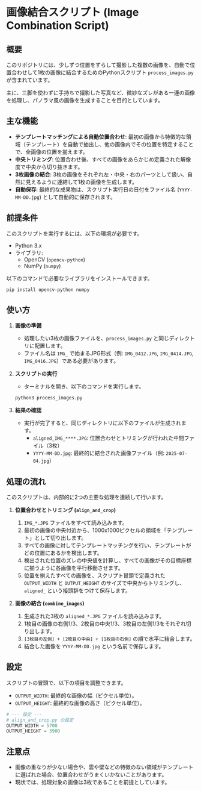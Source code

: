 # 画像結合スクリプト (Image Combination Script)

## 概要

このリポジトリには、少しずつ位置をずらして撮影した複数の画像を、自動で位置合わせして1枚の画像に結合するためのPythonスクリプト `process_images.py` が含まれています。

主に、三脚を使わずに手持ちで撮影した写真など、微妙なズレがある一連の画像を処理し、パノラマ風の画像を生成することを目的としています。

## 主な機能

-   **テンプレートマッチングによる自動位置合わせ**: 最初の画像から特徴的な領域（テンプレート）を自動で抽出し、他の画像内でその位置を特定することで、全画像の位置を揃えます。
-   **中央トリミング**: 位置合わせ後、すべての画像をあらかじめ定義された解像度で中央から切り抜きます。
-   **3枚画像の結合**: 3枚の画像をそれぞれ左・中央・右のパーツとして扱い、自然に見えるように連結して1枚の画像を生成します。
-   **自動保存**: 最終的な成果物は、スクリプト実行日の日付をファイル名 (`YYYY-MM-DD.jpg`) として自動的に保存されます。

## 前提条件

このスクリプトを実行するには、以下の環境が必要です。

-   Python 3.x
-   ライブラリ:
    -   OpenCV (`opencv-python`)
    -   NumPy (`numpy`)

以下のコマンドで必要なライブラリをインストールできます。

```bash
pip install opencv-python numpy
```

## 使い方

1.  **画像の準備**
    -   処理したい3枚の画像ファイルを、`process_images.py` と同じディレクトリに配置します。
    -   ファイル名は `IMG_` で始まるJPG形式（例: `IMG_0412.JPG`, `IMG_0414.JPG`, `IMG_0416.JPG`）である必要があります。

2.  **スクリプトの実行**
    -   ターミナルを開き、以下のコマンドを実行します。

    ```bash
    python3 process_images.py
    ```

3.  **結果の確認**
    -   実行が完了すると、同じディレクトリに以下のファイルが生成されます。
        -   `aligned_IMG_****.JPG`: 位置合わせとトリミングが行われた中間ファイル（3枚）
        -   `YYYY-MM-DD.jpg`: 最終的に結合された画像ファイル（例: `2025-07-04.jpg`）

## 処理の流れ

このスクリプトは、内部的に2つの主要な処理を連続して行います。

1.  **位置合わせとトリミング (`align_and_crop`)**
    1.  `IMG_*.JPG` ファイルをすべて読み込みます。
    2.  最初の画像の中央付近から、1000x1000ピクセルの領域を「テンプレート」として切り出します。
    3.  すべての画像に対してテンプレートマッチングを行い、テンプレートがどの位置にあるかを検出します。
    4.  検出された位置のズレの中央値を計算し、すべての画像がその目標座標に揃うように各画像を平行移動させます。
    5.  位置を揃えたすべての画像を、スクリプト冒頭で定義された `OUTPUT_WIDTH` と `OUTPUT_HEIGHT` のサイズで中央からトリミングし、`aligned_` という接頭辞をつけて保存します。

2.  **画像の結合 (`combine_images`)**
    1.  生成された3枚の `aligned_*.JPG` ファイルを読み込みます。
    2.  1枚目の画像の右側1/3、2枚目の中央1/3、3枚目の左側1/3をそれぞれ切り出します。
    3.  `[3枚目の左側] + [2枚目の中央] + [1枚目の右側]` の順で水平に結合します。
    4.  結合した画像を `YYYY-MM-DD.jpg` という名前で保存します。

## 設定

スクリプトの冒頭で、以下の項目を調整できます。

-   `OUTPUT_WIDTH`: 最終的な画像の幅（ピクセル単位）。
-   `OUTPUT_HEIGHT`: 最終的な画像の高さ（ピクセル単位）。

```python
# --- 設定 ---
# align_and_crop.py の設定
OUTPUT_WIDTH = 5700
OUTPUT_HEIGHT = 3900
```

## 注意点

-   画像の重なりが少ない場合や、雲や壁などの特徴のない領域がテンプレートに選ばれた場合、位置合わせがうまくいかないことがあります。
-   現状では、処理対象の画像は3枚であることを前提としています。
